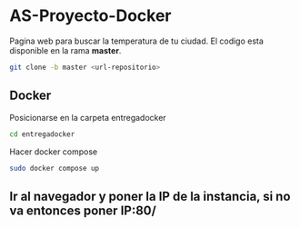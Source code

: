 # AS-Proyecto-Docker
Pagina web para buscar la temperatura de tu ciudad.
El codigo esta disponible en la rama **master**.

```bash
git clone -b master <url-repositorio>
```
## Docker

Posicionarse en la carpeta entregadocker

```bash
cd entregadocker
```
Hacer docker compose

```bash
sudo docker compose up
```
## Ir al navegador y poner la IP de la instancia, si no va entonces poner IP:80/
